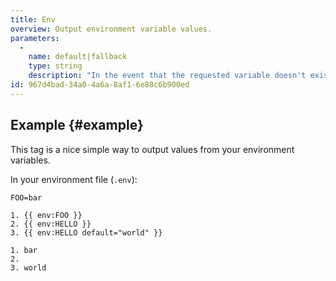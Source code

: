```yaml
---
title: Env
overview: Output environment variable values.
parameters:
  -
    name: default|fallback
    type: string
    description: "In the event that the requested variable doesn't exist, this will be used a fallback."
id: 967d4bad-34a0-4a6a-8af1-6e88c6b900ed
---
```

## Example {#example}

This tag is a nice simple way to output values from your environment variables.

In your environment file (`.env`):

```
FOO=bar
```

```
1. {{ env:FOO }}
2. {{ env:HELLO }}
3. {{ env:HELLO default="world" }}
```

``` .language-output
1. bar
2.
3. world
```
